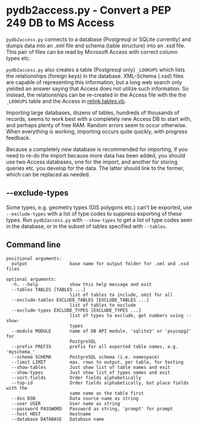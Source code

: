 # pydb2access.py - Convert a PEP 249 DB to MS Access

``pydb2access.py`` connects to a database (Postgresql or SQLite currently)
and dumps data into an .xml file and schema (table structure) into an .xsd
file.  This pair of files can be read by Microsoft Access with correct
column types etc.

``pydb2access.py`` also creates a table (Postgresql only) ``_LOOKUPS`` which
lists the relationships (foreign keys) in the database.  XML-Schema (.xsd) files
are capable of representing this information, but a long web search only
yielded an answer saying that Access does not utilize such information.  So instead,
the relationships can be re-created in the Access file with the the ``_LOOKUPS``
table and the Access in [relink.tables.vb](./relink.tables.vb).

Importing large databases, dozens of tables, hundreds of thousands of records,
seems to work best with a completely new Access DB to start with, and perhaps
plenty of free RAM.  Random errors seem to occur otherwise.  When everything
is working, importing occurs quite quickly, with progress feedback.

Because a completely new database is recommended for importing, if you
need to re-do the import because more data has been added, you should
use two Access databases, one for the import, and another for storing
queries etc. you develop for the data.  The latter should link to the
former, which can be replaced as needed.

## --exclude-types

Some types, e.g. geometry types (GIS polygons etc.) can't be exported, use
``--exclude-types`` with a list of type codes to suppress exporting of
these types.  Run ``pydb2access.py`` with ``--show-types`` to get a list
of type codes seen in the database, or in the subset of tables specified
with ``--tables``.

## Command line

    positional arguments:
      output                base name for output folder for .xml and .xsd files

    optional arguments:
      -h, --help            show this help message and exit
      --tables TABLES [TABLES ...]
                            list of tables to include, omit for all
      --exclude-tables EXCLUDE_TABLES [EXCLUDE_TABLES ...]
                            list of tables to exclude
      --exclude-types EXCLUDE_TYPES [EXCLUDE_TYPES ...]
                            list of types to exclude, get numbers using --show-
                            types
      --module MODULE       name of DB API module, 'sqlite3' or 'psycopg2' for
                            PostgreSQL
      --prefix PREFIX       prefix for all exported table names, e.g. 'myschema_'
      --schema SCHEMA       PostgreSQL schema (i.e. namespace)
      --limit LIMIT         max. rows to output, per table, for testing
      --show-tables         Just show list of table names and exit
      --show-types          Just show list of types names and exit
      --sort-fields         Order fields alphabetically
      --top-id              Order fields alphabetically, but place fields with the
                            same name as the table first
      --dsn DSN             Data source name as string
      --user USER           User name as string
      --password PASSWORD   Password as string, 'prompt' for prompt
      --host HOST           Hostname
      --database DATABASE   Database name
